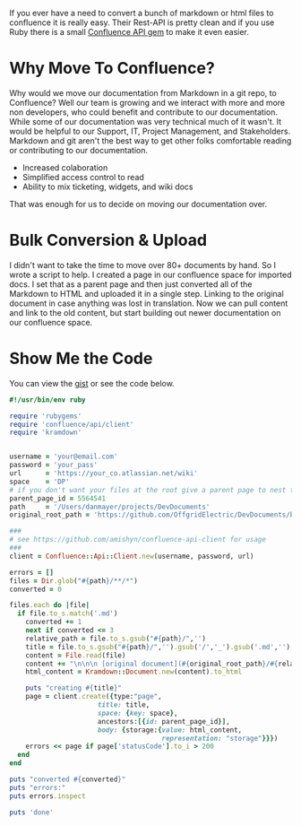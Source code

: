 If you ever have a need to convert a bunch of markdown or html files to confluence it is really easy. Their Rest-API is pretty clean and if you use Ruby there is a small [Confluence API gem](https://github.com/amishyn/confluence-api-client) to make it even easier.

# Why Move To Confluence?

Why would we move our documentation from Markdown in a git repo, to Confluence? Well our team is growing and we interact with more and more non developers, who could benefit and contribute to our documentation. While some of our documentation was very technical much of it wasn't. It would be helpful to our Support, IT, Project Management, and Stakeholders. Markdown and git aren't the best way to get other folks comfortable reading or contributing to our documentation.

* Increased colaboration
* Simplified access control to read
* Ability to mix ticketing, widgets, and wiki docs

That was enough for us to decide on moving our documentation over.

# Bulk Conversion & Upload

I didn't want to take the time to move over 80+ documents by hand. So I wrote a script to help. I created a page in our confluence space for imported docs. I set that as a parent page and then just converted all of the Markdown to HTML and uploaded it in a single step. Linking to the original document in case anything was lost in translation. Now we can pull content and link to the old content, but start building out newer documentation on our confluence space.

# Show Me the Code

You can view the [gist](https://gist.githubusercontent.com/danmayer/9629fa62e8e855472f5dc7dda1ac29bc/raw/fcfdcfbbede3675121b33855b0278a85b3bf0a71/markdown_to_confluence.rb) or see the code below.

```ruby
#!/usr/bin/env ruby

require 'rubygems'
require 'confluence/api/client'
require 'kramdown'


username = 'your@email.com'
password = 'your_pass'
url      = 'https://your_co.atlassian.net/wiki'
space    = 'DP'
# if you don't want your files at the root give a parent page to nest them under
parent_page_id = 5564541
path     = '/Users/danmayer/projects/DevDocuments'
original_root_path = 'https://github.com/OffgridElectric/DevDocuments/blob/master'

###
# see https://github.com/amishyn/confluence-api-client for usage
###
client = Confluence::Api::Client.new(username, password, url)

errors = []
files = Dir.glob("#{path}/**/*")
converted = 0

files.each do |file|
  if file.to_s.match('.md')
    converted += 1
    next if converted <= 3
    relative_path = file.to_s.gsub("#{path}/",'')
    title = file.to_s.gsub("#{path}/",'').gsub('/','_').gsub('.md','')
    content = File.read(file)
    content += "\n\n\n [original document](#{original_root_path}/#{relative_path})"
    html_content = Kramdown::Document.new(content).to_html

    puts "creating #{title}"
    page = client.create({type:"page",
                      title: title,
                      space: {key: space},
                      ancestors:[{id: parent_page_id}],
                      body: {storage:{value: html_content,
                                      representation: "storage"}}})
    errors << page if page['statusCode'].to_i > 200
  end
end

puts "converted #{converted}"
puts "errors:"
puts errors.inspect

puts 'done'
```